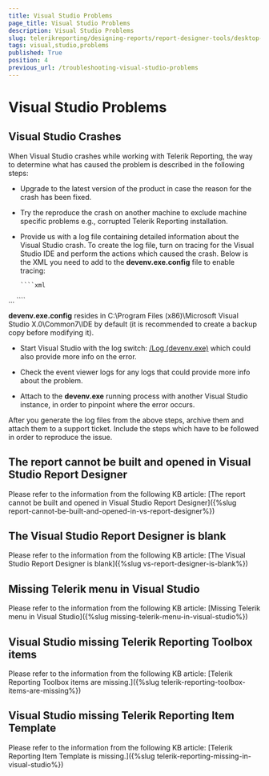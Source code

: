 ```yaml
---
title: Visual Studio Problems
page_title: Visual Studio Problems 
description: Visual Studio Problems
slug: telerikreporting/designing-reports/report-designer-tools/desktop-designers/visual-studio-report-designer/visual-studio-problems
tags: visual,studio,problems
published: True
position: 4
previous_url: /troubleshooting-visual-studio-problems
---
```


# Visual Studio Problems

## Visual Studio Crashes

When Visual Studio crashes while working with Telerik Reporting, the way to determine what has caused the problem is described in the following steps: 

* Upgrade to the latest version of the product in case the reason for the crash has been fixed.

* Try the reproduce the crash on another machine to exclude machine specific problems e.g., corrupted Telerik Reporting installation.

* Provide us with a log file containing detailed information about the Visual Studio crash. To create the log file, turn on tracing for the Visual Studio IDE and perform the actions which caused the crash. Below is the XML you need to add to the __devenv.exe.config__ file to enable tracing: 
    
      ````xml
<?xml version ="1.0"?>
<configuration>
 ...
    <system.diagnostics>
        <trace autoflush="true" indentsize="4">
          <listeners>
            <add name="myListener" type="System.Diagnostics.TextWriterTraceListener" initializeData="c:\temp\DEVENV.LOG" />
            <remove name="Default" />
          </listeners>
        </trace>
    </system.diagnostics>
</configuration>
````

__devenv.exe.config__ resides in C:\Program Files (x86)\Microsoft Visual Studio X.0\Common7\IDE by default (it is recommended to create a backup copy before modifying it). 

* Start Visual Studio with the log switch: [/Log (devenv.exe)](https://msdn.microsoft.com/en-us/library/ms241272.aspx) which could also provide more info on the error. 

* Check the event viewer logs for any logs that could provide more info about the problem.

* Attach to the __devenv.exe__ running process with another Visual Studio instance, in order to pinpoint where the error occurs. 

After you generate the log files from the above steps, archive them and attach them to a support ticket. Include the steps which have to be followed in order to reproduce the issue. 

## The report cannot be built and opened in Visual Studio Report Designer

Please refer to the information from the following KB article: [The report cannot be built and opened in Visual Studio Report Designer]({%slug report-cannot-be-built-and-opened-in-vs-report-designer%}) 

## The Visual Studio Report Designer is blank

Please refer to the information from the following KB article: [The Visual Studio Report Designer is blank]({%slug vs-report-designer-is-blank%}) 

## Missing Telerik menu in Visual Studio

Please refer to the information from the following KB article: [Missing Telerik menu in Visual Studio]({%slug missing-telerik-menu-in-visual-studio%}) 

## Visual Studio missing Telerik Reporting Toolbox items

Please refer to the information from the following KB article: [Telerik Reporting Toolbox items are missing.]({%slug telerik-reporting-toolbox-items-are-missing%}) 

## Visual Studio missing Telerik Reporting Item Template

Please refer to the information from the following KB article: [Telerik Reporting Item Template is missing.]({%slug telerik-reporting-missing-in-visual-studio%}) 
